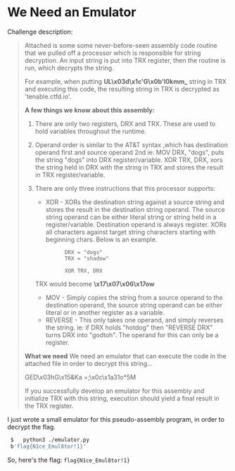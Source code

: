 # We Need an Emulator
Challenge description:
> Attached is some some never-before-seen assembly code routine that we
> pulled off a processor which is responsible for string decryption. An
> input string is put into TRX register, then the routine is run, which
> decrypts the string.
> 
> For example, when putting **UL\x03d\x1c'G\x0b'l0kmm_** string in TRX
> and executing this code, the resulting string in TRX is decrypted as
> 'tenable.ctfd.io'.
> 
> **A few things we know about this assembly:**
> 
> 1.  There are only two registers, DRX and TRX. These are used to hold variables throughout the runtime.
>     
> 2.  Operand order is similar to the AT&T syntax ,which has destination operand first and source operand 2nd ie: MOV DRX, "dogs", puts the
> string "dogs" into DRX register/variable. XOR TRX, DRX, xors the
> string held in DRX with the string in TRX and stores the result in TRX
> register/variable.
>     
> 3.  There are only three instructions that this processor supports:
>     
>     -   XOR - XORs the destination string against a source string and stores the result in the destination string operand. The source string
> operand can be either literal string or string held in a
> register/variable. Destination operand is always register. XORs all
> characters against target string characters starting with beginning
> chars. Below is an example.
>         
>         ```
>           	DRX = "dogs"
>           	TRX = "shadow"
>           	
>           	XOR TRX, DRX
>         
>         ```
>         
>     
>     TRX would become **\x17\x07\x06\x17ow**
>     
>     -   MOV - Simply copies the string from a source operand to the destination operand, the source string operand can be either literal
> or in another register as a variable.
>     -   REVERSE - This only takes one operand, and simply reverses the string. ie: if DRX holds "hotdog" then "REVERSE DRX" turns DRX into
> "godtoh". The operand for this can only be a register.
> 
> **What we need** We need an emulator that can execute the code in the attached file in order to decrypt this string...
> 
> GED\x03hG\x15&Ka =;\x0c\x1a31o*5M
> 
> If you successfully develop an emulator for this assembly and
> initialize TRX with this string, execution should yield a final result
> in the TRX register.

I just wrote a small emulator for this pseudo-assembly program, in order to decrypt the flag.
```sh
 $   python3 ./emulator.py
 b'flag{N1ce_Emul8tor!1}'
```

So, here's the flag: `flag{N1ce_Emul8tor!1}`



